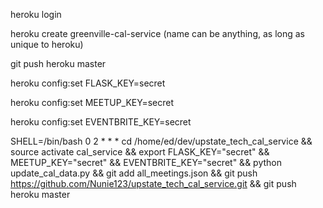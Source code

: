 heroku login

heroku create greenville-cal-service (name can be anything, as long as unique to heroku)

git push heroku master

heroku config:set FLASK_KEY=secret

heroku config:set MEETUP_KEY=secret

heroku config:set EVENTBRITE_KEY=secret

SHELL=/bin/bash
0 2 * * * cd /home/ed/dev/upstate_tech_cal_service && source activate cal_service && export FLASK_KEY="secret" && MEETUP_KEY="secret" && EVENTBRITE_KEY="secret" && python update_cal_data.py && git add all_meetings.json && git push https://github.com/Nunie123/upstate_tech_cal_service.git && git push heroku master